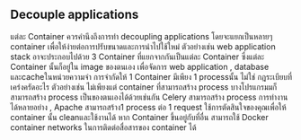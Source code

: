 ## Decouple applications

แต่ละ Container ควรคำนึงถึงการทำ decoupling applications โดยจะแยกเป็นหลายๆ container เพื่อให้ง่ายต่อการปรับขนาดและการนำไปใช้ใหม่ ตัวอย่างเช่น web application stack อาจะประกอบไปด้วย 3 Container ที่แยกจากกันเป็นแต่ละ Container ซึ่งแต่ละ Container นั้นก็อยู่ใน image ของตนเอง เพื่อจัดการ web application , database และcacheในหน่วยความจำ
การจำกัดให้ 1 Container มีเพียง 1 processนั้น ไม่ใช่ กฎระเบียบที่เคร่งครัดอะไร ตัวอย่างเช่น ไม่เพียงแต่ container ที่สามารถสร้าง process บางโปรแกรมมก็สามารถสร้าง process เป็นของตนเองได้ด้วยเช่นกัน Celery สามารถสร้าง process การทำงานได้หลายอย่าง , Apache สามารถสร้าง1 process ต่อ 1 request
ใช้การตัดสินใจของคุณเพื่อให้ container นั้น cleanและใช้งานได้ หาก Container ขึ้นอยู่กับที่อื่น สามารถใช้ Docker container networks ในการติดต่อสื่อสารของ container ได้
